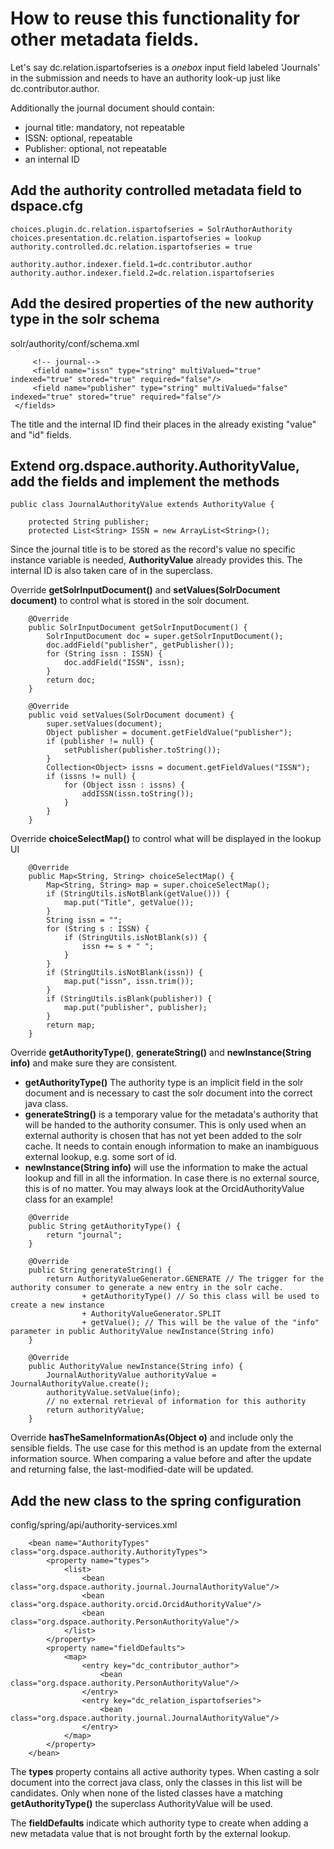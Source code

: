 # How to reuse this functionality for other metadata fields.
Let's say dc.relation.ispartofseries is a *onebox* input field labeled 'Journals' in the submission and needs to have an authority look-up just like dc.contributor.author.

Additionally the journal document should contain:
* journal title: mandatory, not repeatable
* ISSN: optional, repeatable
* Publisher: optional, not repeatable
* an internal ID

## Add the authority controlled metadata field to dspace.cfg
```
choices.plugin.dc.relation.ispartofseries = SolrAuthorAuthority
choices.presentation.dc.relation.ispartofseries = lookup
authority.controlled.dc.relation.ispartofseries = true

authority.author.indexer.field.1=dc.contributor.author
authority.author.indexer.field.2=dc.relation.ispartofseries
```

## Add the desired properties of the new authority type in the solr schema
solr/authority/conf/schema.xml
```
     <!-- journal-->
     <field name="issn" type="string" multiValued="true" indexed="true" stored="true" required="false"/>
     <field name="publisher" type="string" multiValued="false" indexed="true" stored="true" required="false"/>
 </fields>
```
The title and the internal ID find their places in the already existing "value" and "id" fields.

## Extend org.dspace.authority.AuthorityValue, add the fields and implement the methods
```
public class JournalAuthorityValue extends AuthorityValue {

    protected String publisher;
    protected List<String> ISSN = new ArrayList<String>();
```
Since the journal title is to be stored as the record's value no specific instance variable is needed, **AuthorityValue** already provides this. The internal ID is also taken care of in the superclass.

Override **getSolrInputDocument()** and **setValues(SolrDocument document)** to control what is stored in the solr document.

```
    @Override
    public SolrInputDocument getSolrInputDocument() {
        SolrInputDocument doc = super.getSolrInputDocument();
        doc.addField("publisher", getPublisher());
        for (String issn : ISSN) {
            doc.addField("ISSN", issn);
        }
        return doc;
    }

    @Override
    public void setValues(SolrDocument document) {
        super.setValues(document);
        Object publisher = document.getFieldValue("publisher");
        if (publisher != null) {
            setPublisher(publisher.toString());
        }
        Collection<Object> issns = document.getFieldValues("ISSN");
        if (issns != null) {
            for (Object issn : issns) {
                addISSN(issn.toString());
            }
        }
    }
```

Override **choiceSelectMap()** to control what will be displayed in the lookup UI
```
    @Override
    public Map<String, String> choiceSelectMap() {
        Map<String, String> map = super.choiceSelectMap();
        if (StringUtils.isNotBlank(getValue())) {
            map.put("Title", getValue());
        }
        String issn = "";
        for (String s : ISSN) {
            if (StringUtils.isNotBlank(s)) {
                issn += s + " ";
            }
        }
        if (StringUtils.isNotBlank(issn)) {
            map.put("issn", issn.trim());
        }
        if (StringUtils.isBlank(publisher)) {
            map.put("publisher", publisher);
        }
        return map;
    }
```
Override **getAuthorityType()**, **generateString()** and **newInstance(String info)** and make sure they are consistent.

* **getAuthorityType()** The authority type is an implicit field in the solr document and is necessary to cast the solr document into the correct java class.
* **generateString()** is a temporary value for the metadata's authority that will be handed to the authority consumer. This is only used when an external authority is chosen that has not yet been added to the solr cache. It needs to contain enough information to make an inambiguous external lookup, e.g. some sort of id.
* **newInstance(String info)** will use the information to make the actual lookup and fill in all the information. In case there is no external source, this is of no matter.
You may always look at the OrcidAuthorityValue class for an example!

```
    @Override
    public String getAuthorityType() {
        return "journal";
    }

    @Override
    public String generateString() {
        return AuthorityValueGenerator.GENERATE // The trigger for the authority consumer to generate a new entry in the solr cache.
                + getAuthorityType() // So this class will be used to create a new instance
                + AuthorityValueGenerator.SPLIT
                + getValue(); // This will be the value of the "info" parameter in public AuthorityValue newInstance(String info)
    }

    @Override
    public AuthorityValue newInstance(String info) {
        JournalAuthorityValue authorityValue = JournalAuthorityValue.create();
        authorityValue.setValue(info);
        // no external retrieval of information for this authority
        return authorityValue;
    }
```

Override **hasTheSameInformationAs(Object o)** and include only the sensible fields. The use case for this method is an update from the external information source. When comparing a value before and after the update and returning false, the last-modified-date will be updated.

## Add the new class to the spring configuration
config/spring/api/authority-services.xml

```
    <bean name="AuthorityTypes" class="org.dspace.authority.AuthorityTypes">
        <property name="types">
            <list>
                <bean class="org.dspace.authority.journal.JournalAuthorityValue"/>
                <bean class="org.dspace.authority.orcid.OrcidAuthorityValue"/>
                <bean class="org.dspace.authority.PersonAuthorityValue"/>
            </list>
        </property>
        <property name="fieldDefaults">
            <map>
                <entry key="dc_contributor_author">
                    <bean class="org.dspace.authority.PersonAuthorityValue"/>
                </entry>
                <entry key="dc_relation_ispartofseries">
                    <bean class="org.dspace.authority.journal.JournalAuthorityValue"/>
                </entry>
            </map>
        </property>
    </bean>
```
The **types** property contains all active authority types. When casting a solr document into the correct java class, only the classes in this list will be candidates. Only when none of the listed classes have a matching **getAuthorityType()** the superclass AuthorityValue will be used.

The **fieldDefaults** indicate which authority type to create when adding a new metadata value that is not brought forth by the external lookup.
